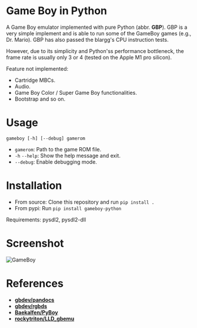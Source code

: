 # Game Boy in Python

A Game Boy emulator implemented with pure Python (abbr. **GBP**). GBP is a very simple implement and is able to run some of the GameBoy games (e.g., Dr. Mario). GBP has also passed the blargg's CPU instruction tests.

However, due to its simplicity and Python'ss performance bottleneck, the frame rate is usually only 3 or 4 (tested on the Apple M1 pro silicon).

Feature not implemented:

- Cartridge MBCs.
- Audio.
- Game Boy Color / Super Game Boy functionalities.
- Bootstrap and so on.

# Usage

```shell
gameboy [-h] [--debug] gamerom
```

- `gamerom`: Path to the game ROM file.
- `-h` `--help`: Show the help message and exit.
- `--debug`: Enable debugging mode.

# Installation

- From source: Clone this repository and run `pip install .`
- From pypi: Run `pip install gameboy-python`

Requirements: pysdl2, pysdl2-dll

# Screenshot

![GameBoy](https://i.miji.bid/2024/03/01/8404fe7ed6d20539c76df21bb93d795a.png)

# References

- **[gbdev/pandocs](https://github.com/gbdev/pandocs)**
- **[gbdev/rgbds](https://github.com/gbdev/rgbds)**
- **[Baekalfen/PyBoy](https://github.com/Baekalfen/PyBoy)**
- **[rockytriton/LLD_gbemu](https://github.com/rockytriton/LLD_gbemu)**
